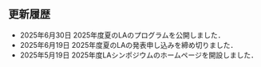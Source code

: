 更新履歴
--------

<!--
* <span class="date">2025年2月4日</span> 2024年度冬のLAのLA/EATCS-Japan（学生）発表論文賞の情報を追加しました．
* <span class="date">2025年1月24日</span> 2024年度冬のLAのプログラムを更新しました．
* <span class="date">2025年1月23日</span> 2024年度冬のLAのプログラムを更新しました．
* <span class="date">2025年1月9日</span> 2024年度冬のLAのプログラムを公開しました．
* <span class="date">2024年11月5日</span> 2024年度冬のLAの講演申し込み，参加申し込み，旅費補助申請，予稿アップロード先のリンクを追加しました．
* <span class="date">2024年10月18日</span> 2024年度LAシンポジウムの日程情報を追加しました．
* <span class="date">2024年7月18日</span> [プログラム](./2024/la2024s_program_v3.pdf)を修正し，集合写真を追加しました．
* <span class="date">2024年6月28日</span> プログラムを修正し，公開会場までの交通案内を追加しました．
* <span class="date">2024年6月25日</span> 2024年度夏のLAのプログラムを公開しました．
* <span class="date">2024年6月21日</span> 日時についての暫定的な情報を追加しました．
* <span class="date">2024年6月17日</span> 発表申し込み締切を2024年6月20日（木）に延長しました．
* <span class="date">2024年6月3日</span> 学生セッションについての記載を削除し，ショートトークについての記載を追加しました．
* <span class="date">2024年5月24日</span> 2024年度夏のLAの参加登録，講演申し込みのリンク，会費の振込先を追加しました．
* <span class="date">2024年5月24日</span> 2024年度LAシンポジウムのホームページを開設しました．
-->

* <span class="date">2025年6月30日</span> 2025年度夏のLAのプログラムを公開しました．
* <span class="date">2025年6月19日</span> 2025年度夏のLAの発表申し込みを締め切りました．
* <span class="date">2025年5月19日</span> 2025年度LAシンポジウムのホームページを開設しました．
  

